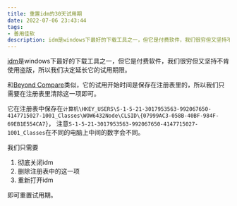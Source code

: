 ```yaml
---
title: 重置idm的30天试用期
date: 2022-07-06 23:43:44
tags:
- 善用佳软
description: idm是windows下最好的下载工具之一，但它是付费软件，我们很穷但又坚持不肯使用盗版，所以……
---
```

[idm](https://www.internetdownloadmanager.com/)是windows下最好的下载工具之一，但它是付费软件，我们很穷但又坚持不肯使用盗版，所以我们决定延长它的试用期限。

和[Beyond Compare](https://www.scootersoftware.com/)类似，它的试用开始时间是保存在注册表里的，所以我们只需要在注册表里清除这一项即可。

它在注册表中保存在`计算机\HKEY_USERS\S-1-5-21-3017953563-992067650-4147715027-1001_Classes\WOW6432Node\CLSID\{07999AC3-058B-40BF-984F-69EB1E554CA7}`，
注意`S-1-5-21-3017953563-992067650-4147715027-1001_Classes`在不同的电脑上中间的数字会不同。

我们只需要
1. 彻底关闭idm
2. 删除注册表中的这一项
3. 重新打开idm

即可重置试用期。
